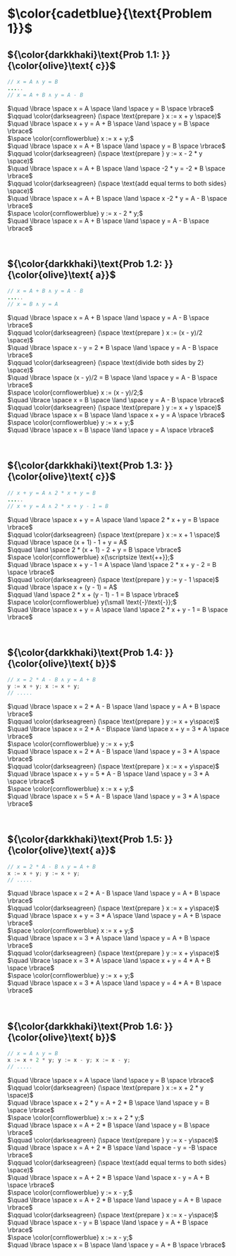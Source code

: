 # $\color{cadetblue}{\text{Problem 1}}$

## ${\color{darkkhaki}\text{Prob 1.1: }}{\color{olive}\text{ c}}$

```java
// x = A ∧ y = B
.....
// x = A + B ∧ y = A - B
```

$\quad \lbrace \space x = A \space \land \space y = B \space \rbrace$  
$\qquad \color{darkseagreen} (\space \text{prepare } x := x + y \space)$  
$\quad \lbrace \space x + y = A + B \space \land \space y = B \space \rbrace$  
$\space \color{cornflowerblue} x := x + y;$  
$\quad \lbrace \space x = A + B \space \land \space y = B \space \rbrace$  
$\qquad \color{darkseagreen} (\space \text{prepare } y := x - 2 * y \space)$  
$\quad \lbrace \space x = A + B \space \land \space -2 * y = -2 * B \space \rbrace$  
$\qquad \color{darkseagreen} (\space \text{add equal terms to both sides} \space)$  
$\quad \lbrace \space x = A + B \space \land \space x -2 * y = A - B \space \rbrace$  
$\space \color{cornflowerblue} y :=  x - 2 * y;$  
$\quad \lbrace \space x = A + B \space \land \space y = A - B \space \rbrace$  

&nbsp;

## ${\color{darkkhaki}\text{Prob 1.2: }}{\color{olive}\text{ a}}$

```java
// x = A + B ∧ y = A - B
.....
// x = B ∧ y = A
```

$\quad \lbrace \space x = A + B \space \land \space y = A - B \space \rbrace$  
$\qquad \color{darkseagreen} (\space \text{prepare } x := (x - y)/2 \space)$  
$\quad \lbrace \space x - y = 2 * B \space \land \space y = A - B \space \rbrace$  
$\qquad \color{darkseagreen} (\space \text{divide both sides by 2} \space)$  
$\quad \lbrace \space (x - y)/2 = B \space \land \space y = A - B \space \rbrace$  
$\space \color{cornflowerblue} x := (x - y)/2;$  
$\quad \lbrace \space x = B \space \land \space y = A - B \space \rbrace$  
$\qquad \color{darkseagreen} (\space \text{prepare } y := x + y \space)$  
$\quad \lbrace \space x = B \space \land \space x + y = A \space \rbrace$  
$\space \color{cornflowerblue} y := x + y;$  
$\quad \lbrace \space x = B \space \land \space y = A \space \rbrace$  

&nbsp;

## ${\color{darkkhaki}\text{Prob 1.3: }}{\color{olive}\text{ c}}$

```java
// x + y = A ∧ 2 * x + y = B
.....
// x + y = A ∧ 2 * x + y - 1 = B
```

$\quad \lbrace \space x + y = A \space \land \space 2 * x + y = B \space \rbrace$  
$\qquad \color{darkseagreen} (\space \text{prepare } x := x + 1 \space)$  
$\quad \lbrace \space (x + 1) - 1 + y = A$  
$\qquad \land \space 2 * (x + 1) - 2 + y = B \space \rbrace$  
$\space \color{cornflowerblue} x{\scriptsize \text{++}};$  
$\quad \lbrace \space x + y - 1 = A \space \land \space 2 * x + y - 2 = B \space \rbrace$  
$\qquad \color{darkseagreen} (\space \text{prepare } y := y - 1 \space)$  
$\quad \lbrace \space x + (y - 1) = A$  
$\qquad \land \space 2 * x + (y - 1) - 1 = B \space \rbrace$  
$\space \color{cornflowerblue} y{\small \text{-}\text{-}};$  
$\quad \lbrace \space x + y = A \space \land \space 2 * x + y - 1 = B \space \rbrace$  

&nbsp;

## ${\color{darkkhaki}\text{Prob 1.4: }}{\color{olive}\text{ b}}$

```java
// x = 2 * A - B ∧ y = A + B
y := x + y; x := x + y;
// .....
```

$\quad \lbrace \space x = 2 * A - B \space \land \space y = A + B \space \rbrace$  
$\qquad \color{darkseagreen} (\space \text{prepare } y := x + y\space)$  
$\quad \lbrace \space x = 2 * A - B\space \land \space x + y = 3 * A \space \rbrace$  
$\space \color{cornflowerblue} y := x + y;$  
$\quad \lbrace \space x = 2 * A - B \space \land \space y = 3 * A \space \rbrace$  
$\qquad \color{darkseagreen} (\space \text{prepare } x := x + y\space)$  
$\quad \lbrace \space x + y = 5 * A - B \space \land \space y = 3 * A \space \rbrace$  
$\space \color{cornflowerblue} x := x + y;$  
$\quad \lbrace \space x = 5 * A - B \space \land \space y = 3 * A \space \rbrace$  

&nbsp;

## ${\color{darkkhaki}\text{Prob 1.5: }}{\color{olive}\text{ a}}$

```java
// x = 2 * A - B ∧ y = A + B
x := x + y; y := x + y;
// .....
```

$\quad \lbrace \space x = 2 * A - B \space \land \space y = A + B \space \rbrace$  
$\qquad \color{darkseagreen} (\space \text{prepare } x := x + y\space)$  
$\quad \lbrace \space x + y = 3 * A \space \land \space y = A + B \space \rbrace$  
$\space \color{cornflowerblue} x := x + y;$  
$\quad \lbrace \space x = 3 * A \space \land \space y = A + B \space \rbrace$  
$\qquad \color{darkseagreen} (\space \text{prepare } y := x + y\space)$  
$\quad \lbrace \space x = 3 * A \space \land \space x + y = 4 * A + B \space \rbrace$  
$\space \color{cornflowerblue} y := x + y;$  
$\quad \lbrace \space x = 3 * A \space \land \space y = 4 * A + B \space \rbrace$  

&nbsp;

## ${\color{darkkhaki}\text{Prob 1.6: }}{\color{olive}\text{ b}}$

```java
// x = A ∧ y = B
x := x + 2 * y; y := x - y; x := x - y;
// .....
```

$\quad \lbrace \space x = A \space \land \space y = B \space \rbrace$  
$\qquad \color{darkseagreen} (\space \text{prepare } x := x + 2 * y \space)$  
$\quad \lbrace \space x + 2 * y = A + 2 * B \space \land \space y = B \space \rbrace$  
$\space \color{cornflowerblue} x := x + 2 * y;$  
$\quad \lbrace \space x = A + 2 * B \space \land \space y = B \space \rbrace$  
$\qquad \color{darkseagreen} (\space \text{prepare } y := x - y\space)$  
$\quad \lbrace \space x = A + 2 * B \space \land \space - y = -B \space \rbrace$  
$\qquad \color{darkseagreen} (\space \text{add equal terms to both sides} \space)$  
$\quad \lbrace \space x = A + 2 * B \space \land \space x - y = A + B \space \rbrace$  
$\space \color{cornflowerblue} y := x - y;$  
$\quad \lbrace \space x = A + 2 * B \space \land \space y = A + B \space \rbrace$  
$\qquad \color{darkseagreen} (\space \text{prepare } x := x - y\space)$  
$\quad \lbrace \space x - y = B \space \land \space y = A + B \space \rbrace$  
$\space \color{cornflowerblue} x := x - y;$  
$\quad \lbrace \space x = B \space \land \space y = A + B \space \rbrace$  

&nbsp;
